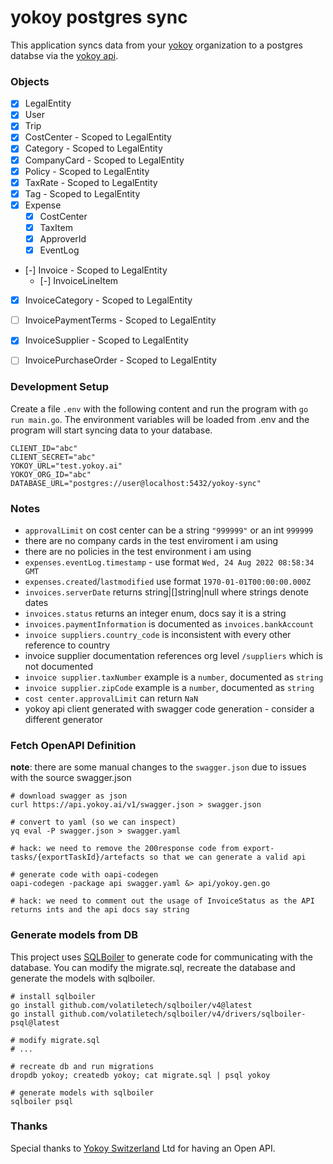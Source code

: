 # yokoy postgres sync

This application syncs data from your [yokoy](https://yokoy.io) organization to a postgres databse via the [yokoy api](https://docs.yokoy.ai/).

### Objects

- [x] LegalEntity
- [x] User
- [x] Trip
- [x] CostCenter - Scoped to LegalEntity
- [x] Category - Scoped to LegalEntity
- [x] CompanyCard - Scoped to LegalEntity
- [x] Policy - Scoped to LegalEntity
- [x] TaxRate - Scoped to LegalEntity
- [x] Tag - Scoped to LegalEntity
- [x] Expense
    - [x] CostCenter
    - [x] TaxItem
    - [x] ApproverId
    - [x] EventLog
- [-] Invoice - Scoped to LegalEntity
    - [-] InvoiceLineItem
- [x] InvoiceCategory - Scoped to LegalEntity
- [ ] InvoicePaymentTerms - Scoped to LegalEntity
- [x] InvoiceSupplier - Scoped to LegalEntity
- [ ] InvoicePurchaseOrder - Scoped to LegalEntity


### Development Setup

Create a file `.env` with the following content and run the program with `go run main.go`. The environment variables will be loaded from .env and the program will start syncing data to your database.

```
CLIENT_ID="abc"
CLIENT_SECRET="abc"
YOKOY_URL="test.yokoy.ai"
YOKOY_ORG_ID="abc"
DATABASE_URL="postgres://user@localhost:5432/yokoy-sync"
```

### Notes
- `approvalLimit` on cost center can be a string `"999999"` or an int `999999`
- there are no company cards in the test enviroment i am using
- there are no policies in the test environment i am using
- `expenses.eventLog.timestamp` - use format `Wed, 24 Aug 2022 08:58:34 GMT`
- `expenses.created`/`lastmodified` use format `1970-01-01T00:00:00.000Z`
- `invoices.serverDate` returns string|[]string|null where strings denote dates
- `invoices.status` returns an integer enum, docs say it is a string
- `invoices.paymentInformation` is documented as `invoices.bankAccount`
- `invoice suppliers.country_code` is inconsistent with every other reference to country
- invoice supplier documentation references org level `/suppliers` which is not documented
- `invoice supplier.taxNumber` example is a `number`, documented as `string`
- `invoice supplier.zipCode` example is a `number`, documented as `string`
- `cost center.approvalLimit` can return `NaN`
- yokoy api client generated with swagger code generation - consider a different generator

### Fetch OpenAPI Definition

**note**: there are some manual changes to the `swagger.json` due to issues with
the source swagger.json

```
# download swagger as json
curl https://api.yokoy.ai/v1/swagger.json > swagger.json

# convert to yaml (so we can inspect)
yq eval -P swagger.json > swagger.yaml

# hack: we need to remove the 200response code from export-tasks/{exportTaskId}/artefacts so that we can generate a valid api

# generate code with oapi-codegen
oapi-codegen -package api swagger.yaml &> api/yokoy.gen.go

# hack: we need to comment out the usage of InvoiceStatus as the API returns ints and the api docs say string
```

### Generate models from DB

This project uses [SQLBoiler](https://github.com/volatiletech/sqlboiler) to
generate code for communicating with the database. You can modify the
migrate.sql, recreate the database and generate the models with sqlboiler.

```
# install sqlboiler
go install github.com/volatiletech/sqlboiler/v4@latest
go install github.com/volatiletech/sqlboiler/v4/drivers/sqlboiler-psql@latest

# modify migrate.sql
# ...

# recreate db and run migrations
dropdb yokoy; createdb yokoy; cat migrate.sql | psql yokoy

# generate models with sqlboiler
sqlboiler psql
```

### Thanks

Special thanks to [Yokoy Switzerland](https://yokoy.io) Ltd for having an Open API.
